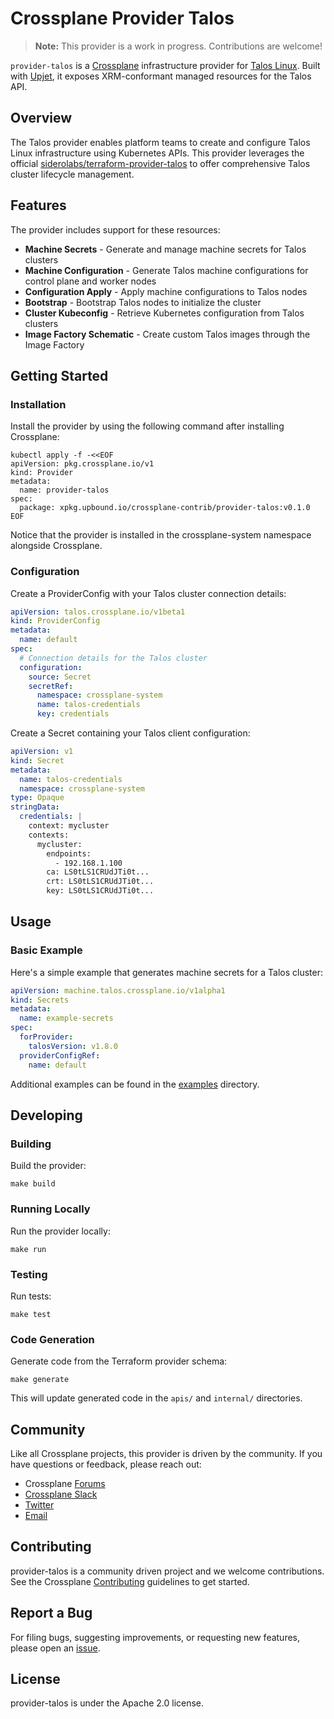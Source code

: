 # Crossplane Provider Talos

> **Note:** This provider is a work in progress. Contributions are welcome!

`provider-talos` is a [Crossplane](https://crossplane.io/) infrastructure provider
for [Talos Linux](https://www.talos.dev/). Built with [Upjet](https://github.com/upbound/upjet),
it exposes XRM-conformant managed resources for the Talos API.

## Overview

The Talos provider enables platform teams to create and configure Talos Linux
infrastructure using Kubernetes APIs. This provider leverages the official
[siderolabs/terraform-provider-talos](https://github.com/siderolabs/terraform-provider-talos)
to offer comprehensive Talos cluster lifecycle management.

## Features

The provider includes support for these resources:

- **Machine Secrets** - Generate and manage machine secrets for Talos clusters
- **Machine Configuration** - Generate Talos machine configurations for control plane and worker nodes  
- **Configuration Apply** - Apply machine configurations to Talos nodes
- **Bootstrap** - Bootstrap Talos nodes to initialize the cluster
- **Cluster Kubeconfig** - Retrieve Kubernetes configuration from Talos clusters
- **Image Factory Schematic** - Create custom Talos images through the Image Factory

## Getting Started

### Installation

Install the provider by using the following command after installing Crossplane:

```shell
kubectl apply -f -<<EOF
apiVersion: pkg.crossplane.io/v1
kind: Provider
metadata:
  name: provider-talos
spec:
  package: xpkg.upbound.io/crossplane-contrib/provider-talos:v0.1.0
EOF
```

Notice that the provider is installed in the crossplane-system namespace alongside Crossplane.

### Configuration

Create a ProviderConfig with your Talos cluster connection details:

```yaml
apiVersion: talos.crossplane.io/v1beta1
kind: ProviderConfig
metadata:
  name: default
spec:
  # Connection details for the Talos cluster
  configuration:
    source: Secret
    secretRef:
      namespace: crossplane-system
      name: talos-credentials
      key: credentials
```

Create a Secret containing your Talos client configuration:

```yaml
apiVersion: v1
kind: Secret
metadata:
  name: talos-credentials
  namespace: crossplane-system
type: Opaque
stringData:
  credentials: |
    context: mycluster
    contexts:
      mycluster:
        endpoints:
          - 192.168.1.100
        ca: LS0tLS1CRUdJTi0t...
        crt: LS0tLS1CRUdJTi0t...
        key: LS0tLS1CRUdJTi0t...
```

## Usage

### Basic Example

Here's a simple example that generates machine secrets for a Talos cluster:

```yaml
apiVersion: machine.talos.crossplane.io/v1alpha1
kind: Secrets
metadata:
  name: example-secrets
spec:
  forProvider:
    talosVersion: v1.8.0
  providerConfigRef:
    name: default
```

Additional examples can be found in the [examples](examples/) directory.

## Developing

### Building

Build the provider:

```shell
make build
```

### Running Locally

Run the provider locally:

```shell
make run
```

### Testing

Run tests:

```shell
make test
```

### Code Generation

Generate code from the Terraform provider schema:

```shell
make generate
```

This will update generated code in the `apis/` and `internal/` directories.

## Community

Like all Crossplane projects, this provider is driven by the community. If you have questions or feedback, please reach out:

- Crossplane [Forums](https://github.com/crossplane/crossplane/discussions)
- [Crossplane Slack](https://slack.crossplane.io/)
- [Twitter](https://twitter.com/crossplane_io)
- [Email](mailto:info@crossplane.io)

## Contributing

provider-talos is a community driven project and we welcome contributions. See the Crossplane [Contributing](https://github.com/crossplane/crossplane/blob/master/CONTRIBUTING.md) guidelines to get started.

## Report a Bug

For filing bugs, suggesting improvements, or requesting new features, please open an [issue](https://github.com/crossplane-contrib/provider-talos/issues).

## License

provider-talos is under the Apache 2.0 license.

